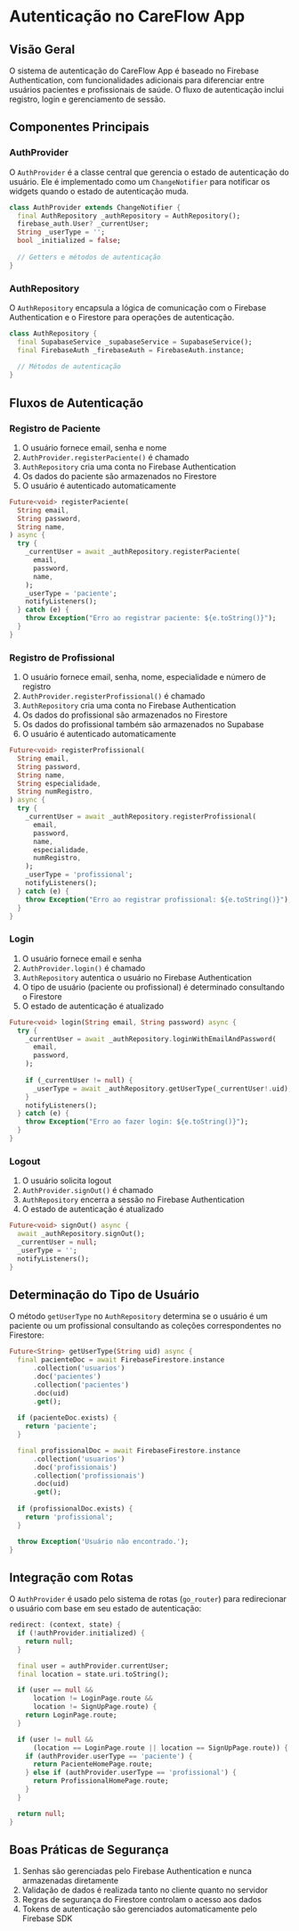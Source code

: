 # Autenticação no CareFlow App

## Visão Geral

O sistema de autenticação do CareFlow App é baseado no Firebase Authentication, com funcionalidades adicionais para diferenciar entre usuários pacientes e profissionais de saúde. O fluxo de autenticação inclui registro, login e gerenciamento de sessão.

## Componentes Principais

### AuthProvider

O `AuthProvider` é a classe central que gerencia o estado de autenticação do usuário. Ele é implementado como um `ChangeNotifier` para notificar os widgets quando o estado de autenticação muda.

```dart
class AuthProvider extends ChangeNotifier {
  final AuthRepository _authRepository = AuthRepository();
  firebase_auth.User? _currentUser;
  String _userType = '';
  bool _initialized = false;
  
  // Getters e métodos de autenticação
}
```

### AuthRepository

O `AuthRepository` encapsula a lógica de comunicação com o Firebase Authentication e o Firestore para operações de autenticação.

```dart
class AuthRepository {
  final SupabaseService _supabaseService = SupabaseService();
  final FirebaseAuth _firebaseAuth = FirebaseAuth.instance;
  
  // Métodos de autenticação
}
```

## Fluxos de Autenticação

### Registro de Paciente

1. O usuário fornece email, senha e nome
2. `AuthProvider.registerPaciente()` é chamado
3. `AuthRepository` cria uma conta no Firebase Authentication
4. Os dados do paciente são armazenados no Firestore
5. O usuário é autenticado automaticamente

```dart
Future<void> registerPaciente(
  String email,
  String password,
  String name,
) async {
  try {
    _currentUser = await _authRepository.registerPaciente(
      email,
      password,
      name,
    );
    _userType = 'paciente';
    notifyListeners();
  } catch (e) {
    throw Exception("Erro ao registrar paciente: ${e.toString()}");
  }
}
```

### Registro de Profissional

1. O usuário fornece email, senha, nome, especialidade e número de registro
2. `AuthProvider.registerProfissional()` é chamado
3. `AuthRepository` cria uma conta no Firebase Authentication
4. Os dados do profissional são armazenados no Firestore
5. Os dados do profissional também são armazenados no Supabase
6. O usuário é autenticado automaticamente

```dart
Future<void> registerProfissional(
  String email,
  String password,
  String name,
  String especialidade,
  String numRegistro,
) async {
  try {
    _currentUser = await _authRepository.registerProfissional(
      email,
      password,
      name,
      especialidade,
      numRegistro,
    );
    _userType = 'profissional';
    notifyListeners();
  } catch (e) {
    throw Exception("Erro ao registrar profissional: ${e.toString()}");
  }
}
```

### Login

1. O usuário fornece email e senha
2. `AuthProvider.login()` é chamado
3. `AuthRepository` autentica o usuário no Firebase Authentication
4. O tipo de usuário (paciente ou profissional) é determinado consultando o Firestore
5. O estado de autenticação é atualizado

```dart
Future<void> login(String email, String password) async {
  try {
    _currentUser = await _authRepository.loginWithEmailAndPassword(
      email,
      password,
    );
    
    if (_currentUser != null) {
      _userType = await _authRepository.getUserType(_currentUser!.uid);
    }
    notifyListeners();
  } catch (e) {
    throw Exception("Erro ao fazer login: ${e.toString()}");
  }
}
```

### Logout

1. O usuário solicita logout
2. `AuthProvider.signOut()` é chamado
3. `AuthRepository` encerra a sessão no Firebase Authentication
4. O estado de autenticação é atualizado

```dart
Future<void> signOut() async {
  await _authRepository.signOut();
  _currentUser = null;
  _userType = '';
  notifyListeners();
}
```

## Determinação do Tipo de Usuário

O método `getUserType` no `AuthRepository` determina se o usuário é um paciente ou um profissional consultando as coleções correspondentes no Firestore:

```dart
Future<String> getUserType(String uid) async {
  final pacienteDoc = await FirebaseFirestore.instance
      .collection('usuarios')
      .doc('pacientes')
      .collection('pacientes')
      .doc(uid)
      .get();
      
  if (pacienteDoc.exists) {
    return 'paciente';
  }

  final profissionalDoc = await FirebaseFirestore.instance
      .collection('usuarios')
      .doc('profissionais')
      .collection('profissionais')
      .doc(uid)
      .get();
      
  if (profissionalDoc.exists) {
    return 'profissional';
  }

  throw Exception('Usuário não encontrado.');
}
```

## Integração com Rotas

O `AuthProvider` é usado pelo sistema de rotas (`go_router`) para redirecionar o usuário com base em seu estado de autenticação:

```dart
redirect: (context, state) {
  if (!authProvider.initialized) {
    return null;
  }

  final user = authProvider.currentUser;
  final location = state.uri.toString();

  if (user == null &&
      location != LoginPage.route &&
      location != SignUpPage.route) {
    return LoginPage.route;
  }

  if (user != null &&
      (location == LoginPage.route || location == SignUpPage.route)) {
    if (authProvider.userType == 'paciente') {
      return PacienteHomePage.route;
    } else if (authProvider.userType == 'profissional') {
      return ProfissionalHomePage.route;
    }
  }

  return null;
}
```

## Boas Práticas de Segurança

1. Senhas são gerenciadas pelo Firebase Authentication e nunca armazenadas diretamente
2. Validação de dados é realizada tanto no cliente quanto no servidor
3. Regras de segurança do Firestore controlam o acesso aos dados
4. Tokens de autenticação são gerenciados automaticamente pelo Firebase SDK

